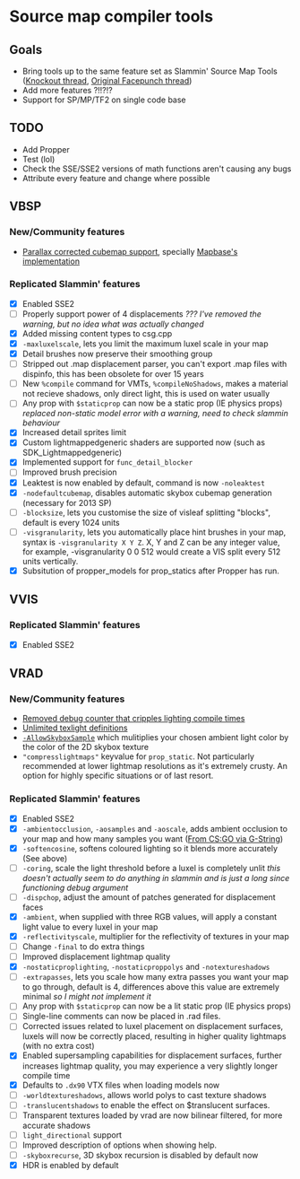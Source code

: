 # Source map compiler tools
## Goals
- Bring tools up to the same feature set as Slammin' Source Map Tools ([Knockout thread](https://knockout.chat/thread/992/1), [Original Facepunch thread](http://web.archive.org/web/20190611221800/https://forum.facepunch.com/dev/bvenk/Slammin-Source-map-tools/))
- Add more features ?!!?!?
- Support for SP/MP/TF2 on single code base

## TODO
- Add Propper
- Test (lol)
- Check the SSE/SSE2 versions of math functions aren't causing any bugs
- Attribute every feature and change where possible

## VBSP
### New/Community features
- [Parallax corrected cubemap support](https://developer.valvesoftware.com/wiki/Parallax_Corrected_Cubemaps), specially [Mapbase's implementation](https://github.com/mapbase-source/source-sdk-2013/)

### Replicated Slammin' features
- [x] Enabled SSE2
- [ ] Properly support power of 4 displacements _??? I've removed the warning, but no idea what was actually changed_
- [x] Added missing content types to csg.cpp
- [x] `-maxluxelscale`, lets you limit the maximum luxel scale in your map
- [x] Detail brushes now preserve their smoothing group
- [ ] Stripped out .map displacement parser, you can't export .map files with dispinfo, this has been obsolete for over 15 years
- [ ] New `%compile` command for VMTs, `%compileNoShadows`, makes a material not recieve shadows, only direct light, this is used on water usually
- [ ] Any prop with `$staticprop` can now be a static prop (IE physics props) _replaced non-static model error with a warning, need to check slammin behaviour_
- [x] Increased detail sprites limit
- [x] Custom lightmappedgeneric shaders are supported now (such as SDK_Lightmappedgeneric)
- [x] Implemented support for `func_detail_blocker`
- [ ] Improved brush precision
- [x] Leaktest is now enabled by default, command is now `-noleaktest`
- [x] `-nodefaultcubemap`, disables automatic skybox cubemap generation (necessary for 2013 SP)
- [ ] `-blocksize`, lets you customise the size of visleaf splitting "blocks", default is every 1024 units
- [ ] `-visgranularity`, lets you automatically place hint brushes in your map, syntax is `-visgranularity X Y Z`. X, Y and Z can be any integer value, for example, -visgranularity 0 0 512 would create a VIS split every 512 units vertically.
- [x] Subsitution of propper_models for prop_statics after Propper has run.

## VVIS
### Replicated Slammin' features
- [x] Enabled SSE2

## VRAD
### New/Community features
- [Removed debug counter that cripples lighting compile times](https://github.com/ValveSoftware/source-sdk-2013/pull/436)
- [Unlimited texlight definitions](https://github.com/Petercov/Source-PlusPlus/commit/d70d401d0006dec4c9600c0de7ec2216a205b1e0)
- [`-AllowSkyboxSample`](https://github.com/Petercov/Source-PlusPlus/commit/0354b917cf8548edf928cb7f92a41eace376eb39) which mulitiplies your chosen ambient light color by the color of the 2D skybox texture
- `"compresslightmaps"` keyvalue for `prop_static`. Not particularly recommended at lower lightmap resolutions as it's extremely crusty. An option for highly specific situations or of last resort.

### Replicated Slammin' features
- [x] Enabled SSE2
- [x] `-ambientocclusion`, `-aosamples` and `-aoscale`, adds ambient occlusion to your map and how many samples you want ([From CS:GO via G-String](https://github.com/Biohazard90/g-string_2013/commit/d3b4d1402693d75fe0fcdc67ae49bcfaa22a895e))
- [x] `-softencosine`, softens coloured lighting so it blends more accurately (See above)
- [ ] `-coring`, scale the light threshold before a luxel is completely unlit _this doesn't actually seem to do anything in slammin and is just a long since functioning debug argument_
- [ ] `-dispchop`, adjust the amount of patches generated for displacement faces
- [x] `-ambient`, when supplied with three RGB values, will apply a constant light value to every luxel in your map
- [x] `-reflectivityscale`, multiplier for the reflectivity of textures in your map
- [ ] Change `-final` to do extra things
- [ ] Improved displacement lightmap quality
- [x] `-nostaticproplighting`, `-nostaticproppolys` and `-notextureshadows`
- [ ] `-extrapasses`, lets you scale how many extra passes you want your map to go through, default is 4, differences above this value are extremely minimal _so I might not implement it_
- [ ] Any prop with `$staticprop` can now be a lit static prop (IE physics props)
- [ ] Single-line comments can now be placed in .rad files.
- [ ] Corrected issues related to luxel placement on displacement surfaces, luxels will now be correctly placed, resulting in higher quality lightmaps (with no extra cost)
- [x] Enabled supersampling capabilities for displacement surfaces, further increases lightmap quality, you may experience a very slightly longer compile time
- [x] Defaults to `.dx90` VTX files when loading models now
- [ ] `-worldtextureshadows`, allows world polys to cast texture shadows
- [ ] `-translucentshadows` to enable the effect on $translucent surfaces.
- [ ] Transparent textures loaded by vrad are now bilinear filtered, for more accurate shadows
- [ ] `light_directional` support
- [ ] Improved description of options when showing help.
- [ ] `-skyboxrecurse`, 3D skybox recursion is disabled by default now
- [x] HDR is enabled by default
